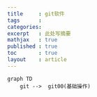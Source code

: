 ```yaml
---
title     : git软件
tags      :
categories:
excerpt   : 此处写摘要
mathjax   : true
published : true
toc       : true
layout    : article
---
```



```mermaid 
graph TD
    git -->  git00(基础操作)

```
